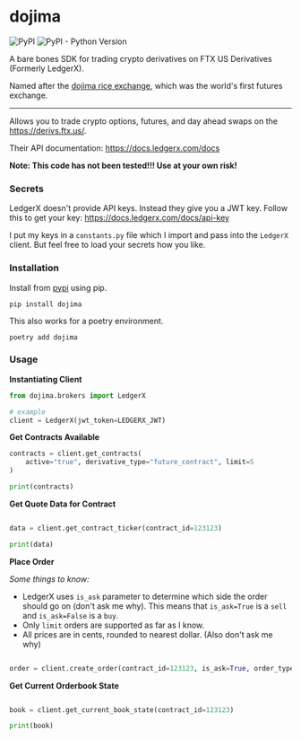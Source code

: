 # dojima

![PyPI](https://img.shields.io/pypi/v/dojima?color=red)
![PyPI - Python Version](https://img.shields.io/pypi/pyversions/dojima?color=red)

A bare bones SDK for trading crypto derivatives on FTX US Derivatives (Formerly LedgerX).

Named after the [dojima rice exchange](https://en.wikipedia.org/wiki/D%C5%8Djima_Rice_Exchange), which was the world's first futures exchange.

-----

Allows you to trade crypto options, futures, and day ahead swaps on the https://derivs.ftx.us/.

Their API documentation: https://docs.ledgerx.com/docs

**Note: This code has not been tested!!! Use at your own risk!**

### Secrets

LedgerX doesn't provide API keys. Instead they give you a JWT key.
Follow this to get your key: https://docs.ledgerx.com/docs/api-key

I put my keys in a `constants.py` file which I import and pass into the `LedgerX` client.
But feel free to load your secrets how you like.

### Installation

Install from [pypi](https://pypi.org/project/dojima/) using pip.

```
pip install dojima
```

This also works for a poetry environment.

```
poetry add dojima
```

### Usage

**Instantiating Client**
```python
from dojima.brokers import LedgerX

# example
client = LedgerX(jwt_token=LEDGERX_JWT)
```

**Get Contracts Available**

```python
contracts = client.get_contracts(
    active="true", derivative_type="future_contract", limit=5
)

print(contracts)

```

**Get Quote Data for Contract**

```python

data = client.get_contract_ticker(contract_id=123123)

print(data)
```

**Place Order**

*Some things to know:*
* LedgerX uses `is_ask` parameter to determine which side the order should go on (don't ask me why). This means that `is_ask=True` is a `sell` and `is_ask=False` is a `buy`. 
* Only `limit` orders are supported as far as I know.
* All prices are in cents, rounded to nearest dollar. (Also don't ask me why)

```python

order = client.create_order(contract_id=123123, is_ask=True, order_type='limit`, size=1, price=12300)

```

**Get Current Orderbook State**

```python

book = client.get_current_book_state(contract_id=123123)

print(book)

```


